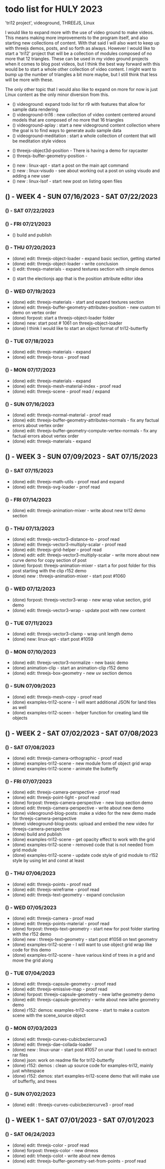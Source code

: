 # todo list for HULY 2023

'tri12 project', videoground, THREEJS, Linux

I would like to expand more with the use of video ground to make videos. This means making more improvements to the program itself, and also starting new collections of content. With that said I will also want to keep up with threejs demos, posts, and so forth as always. However I would like to start a 'tri12' project that will be a collection of modules composed of no more that 12 triangles. These can be used in my video ground projects when it comes to blog post videos, but I think the best way forward with this would be to start a whole other collection of video content. I might want to bump up the number of triangles a bit more maybe, but I still think that less will be more with these.

The only other topic that I would also like to expand on more for now is just Linux content as the only minor diversion from this.

<!-------- ----------
-- videoground
---------- --------->
* () videoground: expand todo list for r9 with features that allow for sample data rendering
* () videoground-tri16 : new collection of video content centered around models that are composed of no more that 16 triangles
* () videoground-aplay : start a new videoground content collection where the goal is to find ways to generate audo sample data
* () videoground-meditation : start a whole collection of content that will be meditation style videos
<!-------- ----------
-- EDIT 5k+ - Forcus more so on a top ten of sorts to get to 5000+ words and 10+ demos and beyond
---------- --------->
* () threejs-object3d-position - There is having a demo for raycaster
* () threejs-buffer-geometry-position - 
<!-------- ----------
-- NEW POST IDEAS FOR LINUX
---------- --------->
* () new : linux-apt - start a post on the main apt command
* () new : linux-visudo - see about working out a post on using visudo and adding a new user
* () new : linux-lsof - start new post on listing open files
<!-------- ----------
-- WEEK 4
---------- --------->
## () - WEEK 4 - SUN 07/16/2023 - SAT 07/22/2023


### () - SAT 07/22/2023

### () - FRI 07/21/2023
* () build and publish

### () - THU 07/20/2023
<!-- EDIT -->
* (done) edit: threejs-object-loader - expand basic section, getting started
* (done) edit: threejs-object-loader - write conclusion
* () edit: threejs-materials - expand textures section with simple demos
<!-- electionjs -->
* () start the electionjs app that is the position attribute editor idea

### () - WED 07/19/2023
* (done) edit: threejs-materials - start and expand textures section
* (done) edit: threejs-buffer-geometry-attributes-position - new custom tri demo on vertex order
* (done) forpost: start a threejs-object-loader folder
* (done) new: start post # 1061 on threejs-object-loader
* (done) I think I would like to start an object format of tri12-butterfly

### () - TUE 07/18/2023
<!-- EDIT -->
* (done) edit: threejs-materials - expand
* (done) edit: threejs-torus - proof read

### () - MON 07/17/2023
* (done) edit: threejs-materials - expand
* (done) edit: threejs-mesh-material-index - proof read
* (done) edit: threejs-scene - proof read / expand

### () - SUN 07/16/2023
* (done) edit: threejs-normal-material - proof read
* (done) edit: threejs-buffer-geometry-attributes-normals - fix any factual errors about vertex order
* (done) edit: threejs-buffer-geometry-compute-vertex-normals - fix any factual errors about vertex order
* (done) edit: threejs-materials - expand

<!-------- ----------
-- WEEK 3
---------- --------->
## () - WEEK 3 - SUN 07/09/2023 - SAT 07/15/2023


### () - SAT 07/15/2023
<!-- edit -->
* (done) edit: threejs-math-utils - proof read and expand
* (done) edit: threejs-svg-loader - prrof read

### () - FRI 07/14/2023
* (done) edit: threejs-animation-mixer - write about new tri12 demo section

### () - THU 07/13/2023
* (done) edit: threejs-vector3-distance-to - proof read
* (done) edit: threejs-vector3-multiply-scalar - proof read
* (done) edit: threejs-grid-helper - proof read
* (done) edit: edit: threejs-vector3-multiply-scalar - write more about new curve demo for copy section of post
* (done) forpost: threejs-animation-mixer - start a for post folder for this post starting with the clip r152 demo
* (done) new : threejs-animation-mixer - start post #1060

### () - WED 07/12/2023
* (done) forpost: threejs-vector3-wrap - new wrap value section, grid demo
* (done) edit: threejs-vector3-wrap - update post with new content

### () - TUE 07/11/2023
* (done) edit: threejs-vector3-clamp - wrap unit length demo
* (done) new: linux-apt - start post #1059

### () - MON 07/10/2023
* (done) edit: threejs-vector3-normalize - new basic demo
* (done) animation-clip - start an animation-clip r152 demo
* (done) edit: threejs-box-geometry - new uv section demos

### () - SUN 07/09/2023
* (done) edit: threejs-mesh-copy - proof read
* (done) examples-tri12-scene - I will want additional JSON for land tiles as well
* (done) examples-tri12-sceen - helper function for creating land tile objects

<!-------- ----------
-- WEEK 2
---------- --------->
## () - WEEK 2 - SAT 07/02/2023 - SAT 07/08/2023

### () - SAT 07/08/2023
* (done) edit: threejs-camera-orthographic - proof read
* (done) examples-tri12-scene - new module form of object grid wrap
* (done) examples-tri12-scene - animate the butterfly

### () - FRI 07/07/2023
* (done) edit: threejs-camera-perspective - proof read
* (done) edit: threejs-point-light - proof read
* (done) forpost: threejs-camera-perspective - new loop section demo
* (done) edit: threejs-camera-perspective - write about new demo
* (done) videoground-blog-posts: make a video for the new demo made for threejs-camera-perspective
* (done) videoground-blog-posts: upload and embed the new video for threejs-camera-perspective
* (done) build and publish
* (done) examples-tri12-scene - get opacity effect to work with the grid
* (done) examples-tri12-scene - removed code that is not needed from grid module
* (done) examples-tri12-scene - update code style of grid module to r152 style by using let and const at least

### () - THU 07/06/2023
* (done) edit: threejs-points - proof read
* (done) edit: threejs-wireframe - proof read
* (done) edit: threejs-text-geometry - expand conclusion

### () - WED 07/05/2023
* (done) edit: threejs-camera - proof read
* (done) edit: threejs-points-material - proof read
* (done) forpost: threejs-text-geometry - start new for post folder starting with the r152 demo
* (done) new : threejs-text-geometry - start post #1058 on text geometry
* (done) examples-tri12-scene - I will want to use object grid wrap like code for this demo
* (done) examples-tri12-scene - have various kind of trees in a grid and move the grid along

### () - TUE 07/04/2023
* (done) edit: threejs-capsule-geometry - proof read
* (done) edit: threejs-emissive-map - proof read
* (done) forpost: threejs-capsule-geometry - new lathe geometry demo
* (done) edit: threejs-capsule-geometry - write about new lathe geometry demo
* (done) r152: demos: examples-tri12-scene - start to make a custom scene with the scene\_source object

### () - MON 07/03/2023
* (done) edit: threejs-curves-cubicbeziercurve3
* (done) edit: threejs-dae-collada-loader
* (done) new : linux-unar - start post #1057 on unar that I used to extract rar files
* (done) json: work on readme file for tri12-butterfly
* (done) r152: demos : clean up source code for examples-tri12, mainly just whitespace
* (done) r152: demos: start examples-tri12-scene demo that will make use of bufferfly, and trees

### () - SUN 07/02/2023
* (done) edit : threejs-curves-cubicbeziercurve3 - proof read

<!-------- ----------
-- WEEK 1
---------- --------->
## () - WEEK 1 - SAT 07/01/2023 - SAT 07/01/2023

### () - SAT 06/24/2023
* (done) edit: threejs-color - proof read
* (done) forpost: threejs-color - new dmeos
* (done) edit: trheejs-colot - write about new demos
* (done) edit: threejs-buffer-geometry-set-from-points - proof read

